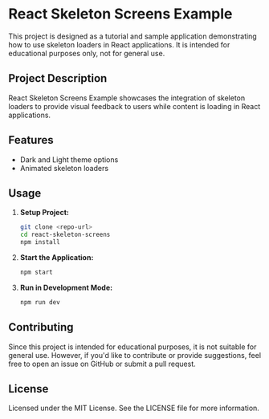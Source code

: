 React Skeleton Screens Example
==============================

This project is designed as a tutorial and sample application demonstrating how to use skeleton loaders in React applications. It is intended for educational purposes only, not for general use.

Project Description
-------------------

React Skeleton Screens Example showcases the integration of skeleton loaders to provide visual feedback to users while content is loading in React applications.

Features
--------

* Dark and Light theme options
* Animated skeleton loaders

Usage
-----

1. **Setup Project:**

   ```bash
   git clone <repo-url>
   cd react-skeleton-screens
   npm install
   ```

2. **Start the Application:**

   ```bash
   npm start
   ```

3. **Run in Development Mode:**

   ```bash
   npm run dev
   ```

Contributing
------------

Since this project is intended for educational purposes, it is not suitable for general use. However, if you'd like to contribute or provide suggestions, feel free to open an issue on GitHub or submit a pull request.

License
-------

Licensed under the MIT License. See the LICENSE file for more information.